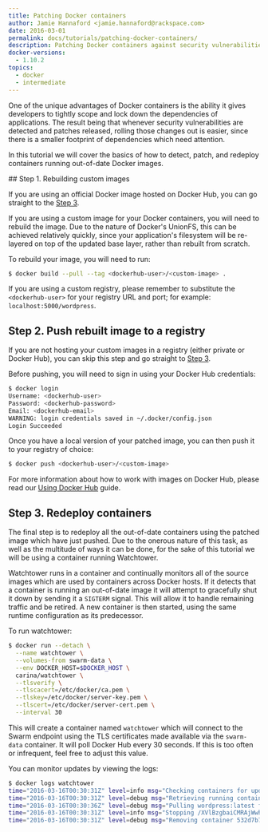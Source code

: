 ```yaml
---
title: Patching Docker containers
author: Jamie Hannaford <jamie.hannaford@rackspace.com>
date: 2016-03-01
permalink: docs/tutorials/patching-docker-containers/
description: Patching Docker containers against security vulnerabilities and outdated versions
docker-versions:
  - 1.10.2
topics:
  - docker
  - intermediate
---
```


One of the unique advantages of Docker containers is the ability it gives
developers to tightly scope and lock down the dependencies of applications.
The result being that whenever security vulnerabilities are detected and patches
released, rolling those changes out is easier, since there is a smaller footprint
of dependencies which need attention.

In this tutorial we will cover the basics of how to detect, patch, and redeploy
containers running out-of-date Docker images.

## Step 1. Rebuilding custom images

If you are using an official Docker image hosted on Docker Hub, you can go
straight to the [Step 3](#step-3-redeploy-containers).

If you are using a custom image for your Docker containers, you will need to
rebuild the image. Due to the nature of Docker's UnionFS, this can be achieved
relatively quickly, since your application's filesystem will be re-layered on
top of the updated base layer, rather than rebuilt from scratch.

To rebuild your image, you will need to run:

```bash
$ docker build --pull --tag <dockerhub-user>/<custom-image> .
```

If you are using a custom registry, please remember to substitute the
`<dockerhub-user>` for your registry URL and port;
for example: `localhost:5000/wordpress`.

## Step 2. Push rebuilt image to a registry

If you are not hosting your custom images in a registry (either private or
Docker Hub), you can skip this step and go straight to [Step 3](#step-3-redeploy-containers).

Before pushing, you will need to sign in using your Docker Hub credentials:

```bash
$ docker login
Username: <dockerhub-user>
Password: <dockerhub-password>
Email: <dockerhub-email>
WARNING: login credentials saved in ~/.docker/config.json
Login Succeeded
```

Once you have a local version of your patched image, you can then push it to
your registry of choice:

```bash
$ docker push <dockerhub-user>/<custom-image>
```

For more information about how to work with images on Docker Hub, please
read our [Using Docker Hub](https://getcarina.com/docs/troubleshooting/run-container-using-custom-image/#use-docker-hub)
 guide.

## Step 3. Redeploy containers

The final step is to redeploy all the out-of-date containers using the patched
image which have just pushed. Due to the onerous nature of this task, as well
as the multitude of ways it can be done, for the sake of this tutorial we will
be using a container running Watchtower.

Watchtower runs in a container and continually monitors all of the source
images which are used by containers across Docker hosts. If it detects that a
container is running an out-of-date image it will attempt to gracefully shut
it down by sending it a `SIGTERM` signal. This will allow it to handle remaining
traffic and be retired. A new container is then started, using the same
runtime configuration as its predecessor.

To run watchtower:

```bash
$ docker run --detach \
  --name watchtower \
  --volumes-from swarm-data \
  --env DOCKER_HOST=$DOCKER_HOST \
  carina/watchtower \
  --tlsverify \
  --tlscacert=/etc/docker/ca.pem \
  --tlskey=/etc/docker/server-key.pem \
  --tlscert=/etc/docker/server-cert.pem \
  --interval 30
```

This will create a container named `watchtower` which will connect to the
Swarm endpoint using the TLS certificates made available via the
`swarm-data` container. It will poll Docker Hub every 30 seconds. If this is
too often or infrequent, feel free to adjust this value.

You can monitor updates by viewing the logs:

```bash
$ docker logs watchtower
time="2016-03-16T00:30:31Z" level=info msg="Checking containers for updated images"
time="2016-03-16T00:30:31Z" level=debug msg="Retrieving running containers"
time="2016-03-16T00:30:36Z" level=debug msg="Pulling wordpress:latest for /adoring_roentgen"
time="2016-03-16T00:30:31Z" level=info msg="Stopping /XVlBzgbaiCMRAjWwhTHctcuAxhxKQFDa (532d7b7deb95f64f282b8ec42217f92ffe50ca28319a7e2b540922efc9562864) with SIGTERM"
time="2016-03-16T00:30:31Z" level=debug msg="Removing container 532d7b7deb95f64f282b8ec42217f92ffe50ca28319a7e2b540922efc9562864"
```
